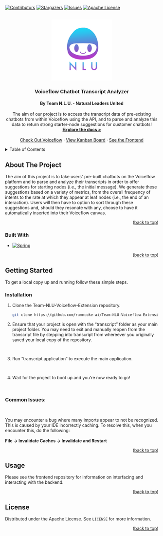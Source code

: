 <a name="readme-top"></a>

[![Contributors][contributors-shield]][contributors-url]
[![Stargazers][stars-shield]][stars-url]
[![Issues][issues-shield]][issues-url]
[![Apache License][license-shield]][license-url]



<!-- PROJECT LOGO -->
<br />
<div align="center">
  <a href="https://github.com/rumncoke-ai/Team-NLU-Voiceflow-Extension">
    <img src="logo.png" alt="Logo" width="200" height="200">
  </a>

<h3 align="center">Voiceflow Chatbot Transcript Analyzer</h3>

<h4 align="center">By Team N.L.U. - <b>N</b>atural <b>L</b>eaders <b>U</b>nited</h4>

  <p align="center">
    The aim of our project is to access the transcript data of pre-existing chatbots from within Voiceflow using the API, and to parse and analyze this data to return strong starter-node suggestions for customer chatbots!
    <br />
    <a href="https://github.com/rumncoke-ai/Team-NLU-Voiceflow-Extension"><strong>Explore the docs »</strong></a>
    <br />
    <br />
    <a href="https://www.voiceflow.com/">Check Out Voiceflow</a>
    ·
    <a href="https://github.com/users/rumncoke-ai/projects/1">View Kanban Board</a>
    ·
    <a href="https://github.com/KareemSalem7/voice-flow"> See the Frontend</a>
  </p>
</div>



<!-- TABLE OF CONTENTS -->
<details>
  <summary>Table of Contents</summary>
  <ol>
    <li>
      <a href="#about-the-project">About The Project</a>
      <ul>
        <li><a href="#built-with">Built With</a></li>
      </ul>
    </li>
    <li>
      <a href="#getting-started">Getting Started</a>
      <ul>
        <li><a href="#prerequisites">Prerequisites</a></li>
        <li><a href="#installation">Installation</a></li>
      </ul>
    </li>
    <li><a href="#usage">Usage</a></li>
    <li><a href="#license">License</a></li>

  </ol>
</details>

<!--     <li><a href="#acknowledgments">Acknowledgments</a></li> -->



<!-- ABOUT THE PROJECT-->
## About The Project

The aim of this project is to take users' pre-built chatbots on the Voiceflow platform and to parse and analyze their transcripts in order to offer suggestions for starting nodes (i.e., the initial message). We generate these suggestions based on a variety of metrics, from the overall frequency of intents to the rate at which they appear at leaf nodes (i.e., the end of an interaction). Users will then have to option to sort through these suggestions and, should they resonate with any, choose to have it automatically inserted into their Voiceflow canvas.

<!-- [![Product Name Screen Shot][product-screenshot]](https://example.com) -->

<p align="right">(<a href="#readme-top">back to top</a>)</p>



### Built With


* [![Spring][Spring.com]][Spring-url]

<p align="right">(<a href="#readme-top">back to top</a>)</p>



<!-- GETTING STARTED -->
## Getting Started

To get a local copy up and running follow these simple steps.

### Installation

1. Clone the Team-NLU-Voiceflow-Extension repository.

   ```sh
   git clone https://github.com/rumncoke-ai/Team-NLU-Voiceflow-Extension.git
   ```

2. Ensure that your project is open with the “transcript” folder as your main project folder. You may need to exit and manually reopen from the transcript file by stepping into   transcript from whereever you originally saved your local copy of the repository.

<br />

3. Run “transcript.application” to execute the main application.

<br />

4. Wait for the project to boot up and you're now ready to go!

<br />

### Common Issues:
<br/>

You may encounter a bug where many imports appear to not be recognized. This is caused by your IDE incorrectly caching. To resolve this, when you encounter this, do the following:
<br></br>
 **File -> Invalidate Caches -> Invalidate and Restart**



<p align="right">(<a href="#readme-top">back to top</a>)</p>



<!-- USAGE EXAMPLES--> 
## Usage

Please see the frontend repository for information on interfacing and interacting with the backend.

<!--_For more examples, please refer to the [Documentation](https://example.com)_-->

<p align="right">(<a href="#readme-top">back to top</a>)</p>

<!-- LICENSE -->
## License

Distributed under the Apache License. See `LICENSE` for more information.

<p align="right">(<a href="#readme-top">back to top</a>)</p>



<!-- ACKNOWLEDGMENTS 
## Acknowledgments

* []()
* []()
* []()

<p align="right">(<a href="#readme-top">back to top</a>)</p> -->



<!-- MARKDOWN LINKS & IMAGES -->
<!-- https://www.markdownguide.org/basic-syntax/#reference-style-links -->
[contributors-shield]: https://img.shields.io/github/contributors/rumncoke-ai/Team-NLU-Voiceflow-Extension.svg?style=for-the-badge
[contributors-url]: https://github.com/rumncoke-ai/Team-NLU-Voiceflow-Extension/graphs/contributors
[stars-shield]: https://img.shields.io/github/stars/rumncoke-ai/Team-NLU-Voiceflow-Extension.svg?style=for-the-badge
[stars-url]: https://github.com/rumncoke-ai/Team-NLU-Voiceflow-Extension/stargazers
[issues-shield]: https://img.shields.io/github/issues/rumncoke-ai/Team-NLU-Voiceflow-Extension.svg?style=for-the-badge
[issues-url]: https://github.com/rumncoke-ai/Team-NLU-Voiceflow-Extension/graphs/issues
[license-shield]: https://img.shields.io/badge/License-Apache_2.0-blue.svg?style=for-the-badge&logo
[license-url]: https://github.com/rumncoke-ai/Team-NLU-Voiceflow-Extension/blob/master/LICENSE
[product-screenshot]: images/screenshot.png
[Spring.com]: https://img.shields.io/badge/Spring-6DB33f?style=for-the-badge&logo=spring&logoColor=white
[Spring-url]: https://spring.io/
